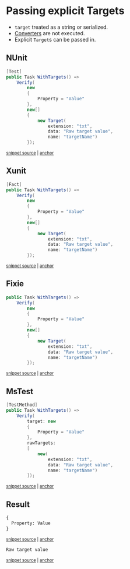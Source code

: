 <!--
GENERATED FILE - DO NOT EDIT
This file was generated by [MarkdownSnippets](https://github.com/SimonCropp/MarkdownSnippets).
Source File: /docs/mdsource/explicit-targets.source.md
To change this file edit the source file and then run MarkdownSnippets.
-->

# Passing explicit Targets

 * `target` treated as a string or serialized.
 * [Converters](/docs/converter.md) are not executed.
 * Explicit `Target`s can be passed in.


## NUnit

<!-- snippet: ExplicitTargetsNunit -->
<a id='snippet-explicittargetsnunit'></a>
```cs
[Test]
public Task WithTargets() =>
    Verify(
        new
        {
            Property = "Value"
        },
        new[]
        {
            new Target(
                extension: "txt",
                data: "Raw target value",
                name: "targetName")
        });
```
<sup><a href='/src/Verify.NUnit.Tests/Tests.cs#L44-L61' title='Snippet source file'>snippet source</a> | <a href='#snippet-explicittargetsnunit' title='Start of snippet'>anchor</a></sup>
<!-- endSnippet -->


## Xunit

<!-- snippet: ExplicitTargetsXunit -->
<a id='snippet-explicittargetsxunit'></a>
```cs
[Fact]
public Task WithTargets() =>
    Verify(
        new
        {
            Property = "Value"
        },
        new[]
        {
            new Target(
                extension: "txt",
                data: "Raw target value",
                name: "targetName")
        });
```
<sup><a href='/src/Verify.Xunit.Tests/Tests.cs#L43-L60' title='Snippet source file'>snippet source</a> | <a href='#snippet-explicittargetsxunit' title='Start of snippet'>anchor</a></sup>
<!-- endSnippet -->


## Fixie

<!-- snippet: ExplicitTargetsFixie -->
<a id='snippet-explicittargetsfixie'></a>
```cs
public Task WithTargets() =>
    Verify(
        new
        {
            Property = "Value"
        },
        new[]
        {
            new Target(
                extension: "txt",
                data: "Raw target value",
                name: "targetName")
        });
```
<sup><a href='/src/Verify.Fixie.Tests/Tests.cs#L32-L48' title='Snippet source file'>snippet source</a> | <a href='#snippet-explicittargetsfixie' title='Start of snippet'>anchor</a></sup>
<!-- endSnippet -->


## MsTest

<!-- snippet: ExplicitTargetsMsTest -->
<a id='snippet-explicittargetsmstest'></a>
```cs
[TestMethod]
public Task WithTargets() =>
    Verify(
        target: new
        {
            Property = "Value"
        },
        rawTargets:
        [
            new(
                extension: "txt",
                data: "Raw target value",
                name: "targetName")
        ]);
```
<sup><a href='/src/Verify.MSTest.Tests/Tests.cs#L42-L59' title='Snippet source file'>snippet source</a> | <a href='#snippet-explicittargetsmstest' title='Start of snippet'>anchor</a></sup>
<!-- endSnippet -->


## Result

<!-- snippet: Verify.MSTest.Tests/Tests.WithTargets.verified.txt -->
<a id='snippet-Verify.MSTest.Tests/Tests.WithTargets.verified.txt'></a>
```txt
{
  Property: Value
}
```
<sup><a href='/src/Verify.MSTest.Tests/Tests.WithTargets.verified.txt#L1-L3' title='Snippet source file'>snippet source</a> | <a href='#snippet-Verify.MSTest.Tests/Tests.WithTargets.verified.txt' title='Start of snippet'>anchor</a></sup>
<!-- endSnippet -->

<!-- snippet: Verify.MSTest.Tests/Tests.WithTargets#targetName.verified.txt -->
<a id='snippet-Verify.MSTest.Tests/Tests.WithTargets#targetName.verified.txt'></a>
```txt
Raw target value
```
<sup><a href='/src/Verify.MSTest.Tests/Tests.WithTargets#targetName.verified.txt#L1-L1' title='Snippet source file'>snippet source</a> | <a href='#snippet-Verify.MSTest.Tests/Tests.WithTargets#targetName.verified.txt' title='Start of snippet'>anchor</a></sup>
<!-- endSnippet -->
